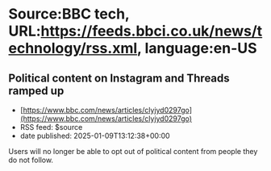 # Source:BBC tech, URL:https://feeds.bbci.co.uk/news/technology/rss.xml, language:en-US

## Political content on Instagram and Threads ramped up
 - [https://www.bbc.com/news/articles/clyjyd0297go](https://www.bbc.com/news/articles/clyjyd0297go)
 - RSS feed: $source
 - date published: 2025-01-09T13:12:38+00:00

Users will no longer be able to opt out of political content from people they do not follow.


